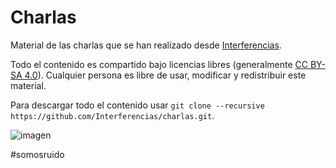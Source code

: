 # Charlas
Material de las charlas que se han realizado desde [Interferencias](https://twitter.com/Inter_ferencias).

Todo el contenido es compartido bajo licencias libres (generalmente [CC BY-SA 4.0](https://creativecommons.org/licenses/by-sa/4.0/deed.es_ES)). Cualquier persona es libre de usar, modificar y redistribuir este material.

Para descargar todo el contenido usar `git clone --recursive https://github.com/Interferencias/charlas.git`.

![imagen](https://interferencias.github.io/assets/images/favicon.png)

#somosruido

